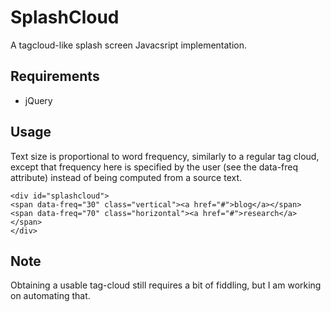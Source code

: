 SplashCloud
===========

A tagcloud-like splash screen Javacsript implementation.

Requirements
------------

  * jQuery

Usage
-----

Text size is proportional to word frequency, similarly to a regular tag cloud, except that frequency here is specified by the user (see the data-freq attribute) instead of being computed from a source text.

    <div id="splashcloud">
    <span data-freq="30" class="vertical"><a href="#">blog</a></span>
    <span data-freq="70" class="horizontal"><a href="#">research</a></span>
    </div>

Note
----

Obtaining a usable tag-cloud still requires a bit of fiddling, but I am working on automating that.



